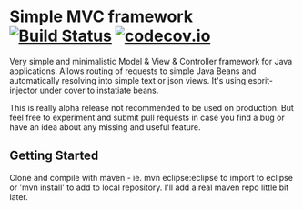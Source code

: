 # Simple MVC framework [![Build Status](https://travis-ci.org/espr-it/mvc.svg?branch=master)](https://travis-ci.org/espr-it/mvc) [![codecov.io](http://codecov.io/github/espr-it/mvc/coverage.svg?branch=master)](http://codecov.io/github/espr-it/mvc?branch=master)

Very simple and minimalistic Model & View & Controller framework for Java applications. Allows routing of requests to simple Java Beans and automatically resolving into simple text or json views. It's using esprit-injector under cover to instatiate beans.

This is really alpha release not recommended to be used on production. But feel free to experiment and submit pull requests in case you find a bug or have an idea about any missing and useful feature.

## Getting Started

Clone and compile with maven - ie. mvn eclipse:eclipse to import to eclipse or 'mvn install' to add to local repository. I'll add a real maven repo little bit later.
